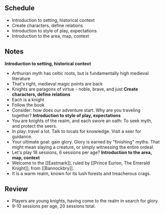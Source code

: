## Schedule
- Introduction to setting, historical context
- Create characters, define relations
- Introduction to style of play, expectations
- Introduction to the area, map, context
## Notes
**Introduction to setting, historical context**
- Arthurian myth has celtic roots, but is fundamentally high medieval literature
- That's right, medieval magic points are back
- Knights are paragons of virtue - noble, brave, and just
**Create characters, define relations**
- Each is a knight
- Follow the book
- Consider: how does our adventure start. Why are you traveling together?
**Introduction to style of play, expectations**
- You are knights of the realm, and each swore an oath: To seek myth, and protect the seers.
- In play: travel a lot. Talk to locals for knowledge. Visit a seer for guidance.
- Your ultimate goal: gain glory. Glory is earned by "finishing" myths. That might mean slaying a creature, or simply witnessing the entire ordeal.
- Let's play 18 sessions, 6 sessions per age?
**Introduction to the area, map, context**
- Welcome to the [[Eastmark]], ruled by [[Prince Eurion, The Emerald Knight]], from [[Bannockbry]].
- It is a warm realm, known for its lush forests and treacherous crags.

## Review
- Players are young knights, having come to the realm in search for glory.
- 9-10 sessions per age, 20 sessions total.